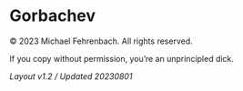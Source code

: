 # Gorbachev

© 2023 Michael Fehrenbach. All rights reserved.

If you copy without permission, you’re an unprincipled dick.

*Layout v1.2 / Updated 20230801*
